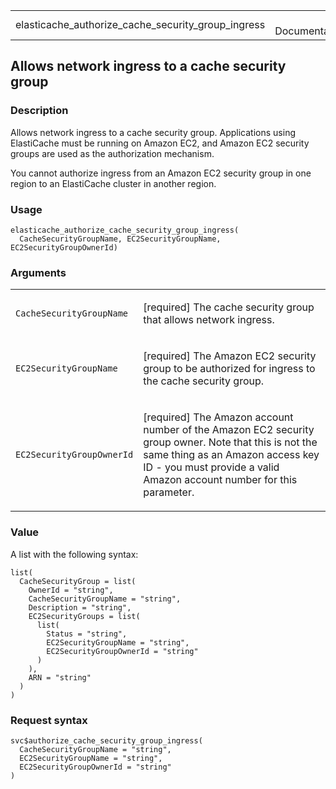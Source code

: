 <table style="width: 100%;">
<tbody>
<tr class="odd">
<td>elasticache_authorize_cache_security_group_ingress</td>
<td style="text-align: right;">R Documentation</td>
</tr>
</tbody>
</table>

## Allows network ingress to a cache security group

### Description

Allows network ingress to a cache security group. Applications using
ElastiCache must be running on Amazon EC2, and Amazon EC2 security
groups are used as the authorization mechanism.

You cannot authorize ingress from an Amazon EC2 security group in one
region to an ElastiCache cluster in another region.

### Usage

    elasticache_authorize_cache_security_group_ingress(
      CacheSecurityGroupName, EC2SecurityGroupName, EC2SecurityGroupOwnerId)

### Arguments

<table>
<colgroup>
<col style="width: 35%" />
<col style="width: 65%" />
</colgroup>
<tbody>
<tr class="odd">
<td><code
id="elasticache_authorize_cache_security_group_ingress_:_CacheSecurityGroupName">CacheSecurityGroupName</code></td>
<td><p>[required] The cache security group that allows network
ingress.</p></td>
</tr>
<tr class="even">
<td><code
id="elasticache_authorize_cache_security_group_ingress_:_EC2SecurityGroupName">EC2SecurityGroupName</code></td>
<td><p>[required] The Amazon EC2 security group to be authorized for
ingress to the cache security group.</p></td>
</tr>
<tr class="odd">
<td><code
id="elasticache_authorize_cache_security_group_ingress_:_EC2SecurityGroupOwnerId">EC2SecurityGroupOwnerId</code></td>
<td><p>[required] The Amazon account number of the Amazon EC2 security
group owner. Note that this is not the same thing as an Amazon access
key ID - you must provide a valid Amazon account number for this
parameter.</p></td>
</tr>
</tbody>
</table>

### Value

A list with the following syntax:

    list(
      CacheSecurityGroup = list(
        OwnerId = "string",
        CacheSecurityGroupName = "string",
        Description = "string",
        EC2SecurityGroups = list(
          list(
            Status = "string",
            EC2SecurityGroupName = "string",
            EC2SecurityGroupOwnerId = "string"
          )
        ),
        ARN = "string"
      )
    )

### Request syntax

    svc$authorize_cache_security_group_ingress(
      CacheSecurityGroupName = "string",
      EC2SecurityGroupName = "string",
      EC2SecurityGroupOwnerId = "string"
    )
